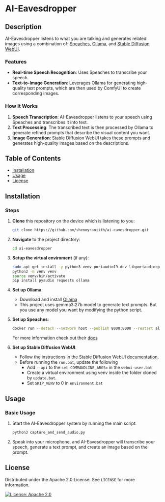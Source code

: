 # AI-Eavesdropper

## Description

AI-Eavesdropper listens to what you are talking and generates related images using a combination of: [Speaches](https://github.com/speaches-ai/speaches), [Ollama](https://ollama.com/), and [Stable Diffusion WebUI](https://github.com/AUTOMATIC1111/stable-diffusion-webui).

### Features

- **Real-time Speech Recognition**: Uses Speaches to transcribe your speech.
- **Text-to-Image Generation**: Leverages Ollama for generating high-quality text prompts, which are then used by ComfyUI to create corresponding images.

### How It Works

1. **Speech Transcription**: AI-Eavesdropper listens to your speech using Speaches and transcribes it into text.
2. **Text Processing**: The transcribed text is then processed by Ollama to generate refined prompts that describe the visual content you want.
3. **Image Generation**: Stable Diffusion WebUI takes these prompts and generates high-quality images based on the descriptions.

## Table of Contents

- [Installation](#installation)
- [Usage](#usage)
- [License](#license)

## Installation

### Steps

1. **Clone** this repository on the device which is listening to you:
    ```bash
    git clone https://github.com/shenoyranjith/ai-eavesdropper.git
    ```

2. **Navigate** to the project directory:
    ```bash
    cd ai-eavesdropper
    ```

3. **Setup the virtual enviroment** (if any):
    ```bash
    sudo apt-get install -y python3-venv portaudio19-dev libportaudiocpp0 build-essential swig python3-dev
    python3 -m venv venv
    source venv/bin/activate
    pip install pyaudio requests ollama
    ```

4. **Set up Ollama**:
    - Download and install [Ollama](https://ollama.com/download)
    - This project uses gemma3:27b model to generate text prompts. But you use any model you want by modifying the python script.

5. **Set up Speaches**:
    ```bash
    docker run --detach --network host --publish 8000:8000 --restart always --name speaches --volume hf-hub-cache:/home/ubuntu/.cache/huggingface/hub --gpus=all ghcr.io/speaches-ai/speaches:latest-cuda
    ```
    For more information check out their [docs](https://speaches.ai/)

6. **Set up Stable Diffusion WebUI**:
    - Follow the instructions in the Stable Diffusion WebUI [documentation](https://github.com/AUTOMATIC1111/stable-diffusion-webui?tab=readme-ov-file#automatic-installation-on-windows).
    - Before running the `run.bat`, update the following
      - Add `--api` to the `set COMMANDLINE_ARGS=` in the `webui-user.bat`
      - Create a virtual environment using venv inside the folder cloned by `update.bat`.
      - Set `SKIP_VENV` to 0 in `environment.bat`

## Usage

### Basic Usage

1. Start the AI-Eavesdropper system by running the main script:
    ```bash
    python3 capture_and_send_audio.py
    ```

2. Speak into your microphone, and AI-Eavesdropper will transcribe your speech, generate a text prompt, and create an image based on the prompt.

## License

Distributed under the Apache 2.0 License. See `LICENSE` for more information.

[![License: Apache 2.0](https://img.shields.io/badge/License-Apache%202.0-blue.svg)](https://opensource.org/licenses/Apache-2.0)